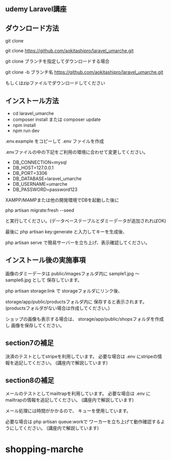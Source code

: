## udemy Laravel講座

## ダウンロード方法

git clone

git clone https://github.com/aokitashipro/laravel_umarche.git

git clone ブランチを指定してダウンロードする場合

git clone -b ブランチ名 https://github.com/aokitashipro/laravel_umarche.git

もしくはzipファイルでダウンロードしてください

## インストール方法

- cd laravel_umarche
- composer install または composer update
- npm install
- npm run dev

.env.example をコピーして .env ファイルを作成

.envファイルの中の下記をご利用の環境に合わせて変更してください。

- DB_CONNECTION=mysql
- DB_HOST=127.0.0.1
- DB_PORT=3306
- DB_DATABASE=laravel_umarche
- DB_USERNAME=umarche
- DB_PASSWORD=password123

XAMPP/MAMPまたは他の開発環境でDBを起動した後に

php artisan migrate:fresh --seed

と実行してください。(データベーステーブルとダミーデータが追加されればOK)

最後に
php artisan key:generate
と入力してキーを生成後、

php artisan serve
で簡易サーバーを立ち上げ、表示確認してください。


## インストール後の実施事項

画像のダミーデータは
public/imagesフォルダ内に
sample1.jpg 〜 sample6.jpg として
保存しています。

php artisan storage:link で
storageフォルダにリンク後、

storage/app/public/productsフォルダ内に
保存すると表示されます。
(productsフォルダがない場合は作成してください。)

ショップの画像も表示する場合は、
storage/app/public/shopsフォルダを作成し
画像を保存してください。

## section7の補足

決済のテストとしてstripeを利用しています。
必要な場合は .env にstripeの情報を追記してください。
(講座内で解説しています)

## section8の補足

メールのテストとしてmailtrapを利用しています。
必要な場合は .env にmailtrapの情報を追記してください。
(講座内で解説しています)

メール処理には時間がかかるので、
キューを使用しています。

必要な場合は php artisan queue:workで
ワーカーを立ち上げて動作確認するようにしてください。
(講座内で解説しています)

# shopping-marche
